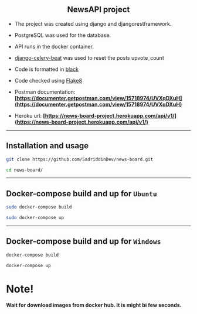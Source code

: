 <h2 align="center">NewsAPI project</h2>

- The project was created using django and djangorestframework.

- PostgreSQL was used for the database.

- API runs in the docker container.

- [django-celery-beat](https://github.com/celery/django-celery-beat) was used to reset the posts upvote_count

- Code is formatted in [black](https://github.com/psf/black)
- Code checked using [Flake8](https://flake8.pycqa.org/en/latest/)
- Postman documentation: **[https://documenter.getpostman.com/view/15718974/UVXqDXuH](https://documenter.getpostman.com/view/15718974/UVXqDXuH)**


- Heroku url: **[https://news-board-project.herokuapp.com/api/v1/](https://news-board-project.herokuapp.com/api/v1/)**

---


## Installation and usage



```sh
git clone https://github.com/SadriddinDev/news-board.git
```

```sh
cd news-board/
```
---

## Docker-compose build and up for `Ubuntu`

```sh
sudo docker-compose build
```

```sh
sudo docker-compose up
```
---

## Docker-compose build and up for `Windows`

```sh
docker-compose build
```

```sh
docker-compose up
```

# Note! 
**Wait for download images from docker hub. It is might bi few seconds.**